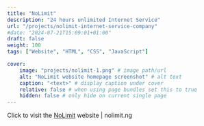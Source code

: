 ```yaml
---
title: "NoLimit"
description: "24 hours unlimited Internet Service"
url: "/projects/nolimit-internet-service-company"
#date: "2024-07-21T15:09:01+01:00"
draft: false
weight: 100
tags: ["Website", "HTML", "CSS", "JavaScript"]

cover:
    image: "projects/nolimit-1.png" # image path/url
    alt: "NoLimit website homepage screenshot" # alt text
    caption: "<text>" # display caption under cover
    relative: false # when using page bundles set this to true
    hidden: false # only hide on current single page
---
```


Click to visit the [NoLimit](https://nolimit.ng) website | nolimit.ng